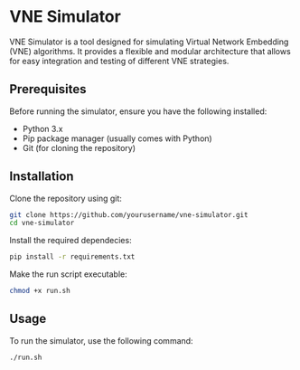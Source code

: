 # VNE Simulator

VNE Simulator is a tool designed for simulating Virtual Network Embedding (VNE) algorithms. It provides a flexible and modular architecture that allows for easy integration and testing of different VNE strategies.

## Prerequisites

Before running the simulator, ensure you have the following installed:

- Python 3.x
- Pip package manager (usually comes with Python)
- Git (for cloning the repository)

## Installation

Clone the repository using git:

```bash
git clone https://github.com/yourusername/vne-simulator.git
cd vne-simulator
```
Install the required dependecies:
```bash
pip install -r requirements.txt
```
Make the run script executable:

```bash
chmod +x run.sh
```

## Usage
To run the simulator, use the following command:

```bash
./run.sh
```